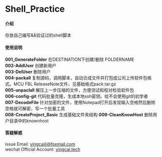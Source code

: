 # Shell_Practice

#### 介绍
存放自己编写&&验证过的shell脚本



#### 使用说明

**001_GenerateFolder** 在DESTINATION下创建/删除 FOLDERNAME  
**002-AddUser** 创建新用户  
**003-DelUser** 删除用户  
**004-packall** 复制源码，调用脚本，自动合成文件并打包成公司上传软件包格式。MCU FBL ReleaseNote文件，见基础格式pack.tar.gz  
**005-unpaclall** 解压上一步压缩的文件，方便测试和校对检验软件包  
**006-config-git** 代码批量克隆，生成本地ssh密钥。给不会使用git的初学者  
**007-DecodeFile** 针对加密的文件，使用Notepad打开后发现输入空格然后删除空格就可解密，写一个批量工具  
**008-CreateProject_Basic** 生成基础文件夹结构
**009-CleanKnowHost** 删除用户目录中的knownhost
#### 答疑解惑

issue 
Email: yingcaili@foxmail.com  
wechat  Official Account: [yingcai.tech](https://www.yingcai.tech)


